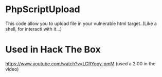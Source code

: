 # PhpScriptUpload

This code allow you to upload file in your vulnerable html target..(Like a shell, for interacti with it...)

# Used in Hack The Box

https://www.youtube.com/watch?v=LCRYopy-pmM (used a 2:00 in the video) 
